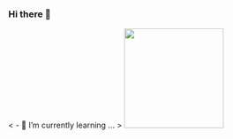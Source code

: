 ### Hi there 👋

<!--
**keeptrain/keeptrain** is a ✨ _special_ ✨ repository because its `README.md` (this file) appears on your GitHub profile.

Here are some ideas to get you started:

- 🔭 I’m currently working on ...
- 🌱 I’m currently learning ...
- 👯 I’m looking to collaborate on ...
- 🤔 I’m looking for help with ...
- 💬 Ask me about ...
- 📫 How to reach me: ...
- 😄 Pronouns: ...
- ⚡ Fun fact: ...
-->

< - 🌱 I’m currently learning ... >
<a href="https://github.com/keeptrain">
  <img height="180em" src="https://github-readme-stats-eight-theta.vercel.app/api/top-langs/?username=keeptrain&layout=compact&langs_count=8&theme=algolia"/>
</a>
</p>
